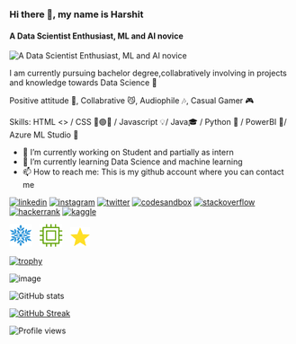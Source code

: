 ###                                                             Hi there 👋, my name is Harshit
####                                                     A Data Scientist Enthusiast, ML and AI novice
![A Data Scientist Enthusiast, ML and AI novice](https://institute.careerguide.com/wp-content/uploads/2020/10/rpro1.gif)

I am currently pursuing bachelor degree,collabratively involving in projects and knowledge towards Data Science 🙌

Positive attitude 🌟, Collabrative 😼, Audiophile 🎶, Casual Gamer 🎮

Skills: HTML <> / CSS  🔴🟢🔵 / Javascript 💡/ Java🎓 / Python 🐍 / PowerBI 🔮/ Azure ML Studio 🔩

- 🔭 I’m currently working on Student and partially as intern 
- 🌱 I’m currently learning Data Science and machine learning 
- 📫 How to reach me: This is my github account where you can contact me 


[<img src='https://encrypted-tbn0.gstatic.com/images?q=tbn:ANd9GcTIEPgPKowLqT-y1eacBMsD0yTcJD1o_STvAA&usqp=CAU' alt='linkedin' height='40'>](https://www.linkedin.com/in/harshit-s-apr2604/)  [<img src='https://encrypted-tbn0.gstatic.com/images?q=tbn:ANd9GcQcKvtmT0pGIvahOT5mgBaC7HwZqVmA09RNQw&usqp=CAU' alt='instagram' height='40'>](https://www.instagram.com/harshit_subramanian264/)  [<img src='https://encrypted-tbn0.gstatic.com/images?q=tbn:ANd9GcSXwdMFo53869Kw39FS7zlw0CJZx8wT-VX4ng&usqp=CAU' alt='twitter' height='40'>](https://twitter.com/Harshit_S_264)  [<img src='https://encrypted-tbn0.gstatic.com/images?q=tbn:ANd9GcRI3zoZxrxrMRnMGwh6IDgJsOHmWQFZMEBmKA&usqp=CAU' alt='codesandbox' height='40'>](https://codesandbox.io/u/harshitharshit138)  [<img src='https://encrypted-tbn0.gstatic.com/images?q=tbn:ANd9GcRu_BcsXiPqI-yaPOijvwHTqgoNDKaUUaFMCg&usqp=CAU' alt='stackoverflow' height='40'>](https://stackoverflow.com/users/harshit-s)  [<img src='https://encrypted-tbn0.gstatic.com/images?q=tbn:ANd9GcQdW829sk6aLy1SZP1EGXTTZoQEvCGlqk2pkqfA2Wnm1AqGU9gajVbZMu0BkQkOY3_-NyM&usqp=CAU' alt='hackerrank' height='40'>](harshitharshit11) [<img src='https://encrypted-tbn0.gstatic.com/images?q=tbn:ANd9GcRwX5lHZocGJr2I3AL-Py3CbCaNGUJ9SooTKQ&usqp=CAU' alt='kaggle' height='40'>](https://www.kaggle.com/harshit264)

<a href='https://archiveprogram.github.com/'><img src='https://raw.githubusercontent.com/acervenky/animated-github-badges/master/assets/acbadge.gif' width='40' height='40'></a> <a href='https://docs.github.com/en/developers'><img src='https://raw.githubusercontent.com/acervenky/animated-github-badges/master/assets/devbadge.gif' width='40' height='40'></a> <a href='https://stars.github.com/'><img src='https://raw.githubusercontent.com/acervenky/animated-github-badges/master/assets/starbadge.gif' width='35' height='35'></a> 

[![trophy](https://github-profile-trophy.vercel.app/?username=Harshit26042004&theme=radical)](https://github.com/ryo-ma/github-profile-trophy)

![image](https://github-readme-stats.vercel.app/api/top-langs/?username=Harshit26042004&langs_count=8&hide_border=true&title_color=000000&icon_color=000000&text_color=000000&bg_color=ffffff)

![GitHub stats](https://github-readme-stats.vercel.app/api?username=Harshit26042004&show_icons=true)  
  

[![GitHub Streak](https://github-readme-streak-stats.herokuapp.com?user=Harshit26042004&theme=neon_blurange)](https://git.io/streak-stats)

![Profile views](https://gpvc.arturio.dev/Harshit26042004)  
